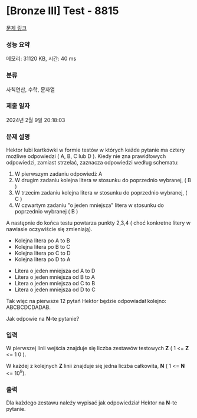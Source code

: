 # [Bronze III] Test - 8815 

[문제 링크](https://www.acmicpc.net/problem/8815) 

### 성능 요약

메모리: 31120 KB, 시간: 40 ms

### 분류

사칙연산, 수학, 문자열

### 제출 일자

2024년 2월 9일 20:18:03

### 문제 설명

<p>Hektor lubi kartkówki w formie testów w których każde pytanie ma cztery możliwe odpowiedzi ( A, B, C lub D ). Kiedy nie zna prawidłowych odpowiedzi, zamiast strzelać, zaznacza odpowiedzi według schematu:</p>

<ol>
	<li>W pierwszym zadaniu odpowiedź A</li>
	<li>W drugim zadaniu kolejna litera w stosunku do poprzednio wybranej, ( B )</li>
	<li>W trzecim zadaniu kolejna litera w stosunku do poprzednio wybranej, ( C )</li>
	<li>W czwartym zadaniu "o jeden mniejsza" litera w stosunku do poprzednio wybranej ( B )</li>
</ol>

<p>A następnie do końca testu powtarza punkty 2,3,4 ( choć konkretne litery w nawiasie oczywiście się zmieniają).</p>

<ul>
	<li>Kolejna litera po A to B</li>
	<li>Kolejna litera po B to C</li>
	<li>Kolejna litera po C to D</li>
	<li>Kolejna litera po D to A</li>
</ul>

<ul>
	<li>Litera o jeden mniejsza od A to D</li>
	<li>Litera o jeden mniejsza od B to A</li>
	<li>Litera o jeden mniejsza od C to B</li>
	<li>Litera o jeden mniejsza od D to C</li>
</ul>

<p>Tak więc na pierwsze 12 pytań Hektor będzie odpowiadał kolejno: ABCBCDCDADAB.</p>

<p>Jak odpowie na <strong>N</strong>-te pytanie? </p>

### 입력 

 <p>W pierwszej linii wejścia znajduje się liczba zestawów testowych <strong>Z</strong> ( 1 <= <strong>Z</strong> <= 1 0 ).</p>

<p>W każdej z kolejnych <strong>Z</strong> linii znajduje się jedna liczba całkowita, <strong>N</strong> ( 1 <= <strong>N</strong> <= 10<sup>9</sup>).</p>

### 출력 

 <p>Dla każdego zestawu należy wypisać jak odpowiedział Hektor na <strong>N</strong>-te pytanie.</p>


